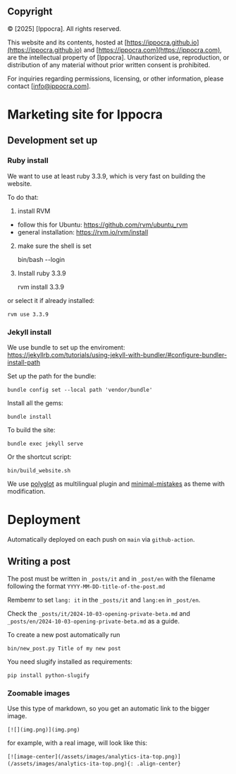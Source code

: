 ## Copyright

© [2025] [Ippocra]. All rights reserved.

This website and its contents, hosted at [https://ippocra.github.io](https://ippocra.github.io) and [https://ippocra.com](https://ippocra.com), are the intellectual property of [Ippocra]. Unauthorized use, reproduction, or distribution of any material without prior written consent is prohibited.

For inquiries regarding permissions, licensing, or other information, please contact [info@ippocra.com].



# Marketing site for Ippocra

## Development set up

### Ruby install

We want to use at least ruby 3.3.9, which is very fast on building the website.

To do that:

1) install RVM

- follow this for Ubuntu: https://github.com/rvm/ubuntu_rvm
- general installation: https://rvm.io/rvm/install

2) make sure the shell is set

    bin/bash --login

3) Install ruby 3.3.9

    rvm install 3.3.9 

or select it if already installed:

    rvm use 3.3.9

### Jekyll install

We use bundle to set up the enviroment: https://jekyllrb.com/tutorials/using-jekyll-with-bundler/#configure-bundler-install-path

Set up the path for the bundle:

    bundle config set --local path 'vendor/bundle'

Install all the gems:

    bundle install

To build the site:

    bundle exec jekyll serve

Or the shortcut script:

    bin/build_website.sh

We use [polyglot](https://github.com/untra/polyglot) as multilingual plugin and 
[minimal-mistakes](https://mmistakes.github.io/) as theme with modification.

# Deployment

Automatically deployed on each push on `main` via `github-action`.

## Writing a post

The post must be written in `_posts/it` and in `_post/en` with the filename following the format `YYYY-MM-DD-title-of-the-post.md` 

Rembemr to set `lang: it` in the `_posts/it` and `lang:en` in `_post/en`.

Check the `_posts/it/2024-10-03-opening-private-beta.md` and `_posts/en/2024-10-03-opening-private-beta.md` 
as a guide.

To create a new post automatically run

    bin/new_post.py Title of my new post

You need slugify installed as requirements:

    pip install python-slugify

### Zoomable images

Use this type of markdown, so you get an automatic link to the bigger image.

    [![](img.png)](img.png)

for example, with a real image, will look like this:

    [![image-center](/assets/images/analytics-ita-top.png)](/assets/images/analytics-ita-top.png){: .align-center}